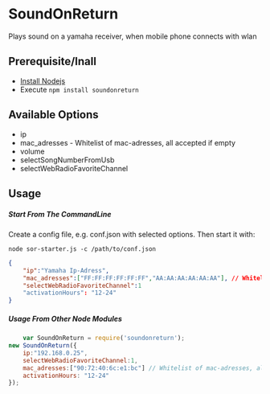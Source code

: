 SoundOnReturn
=============

Plays sound on a yamaha receiver, when mobile phone connects with wlan

## Prerequisite/Inall
- [Install Nodejs](http://nodejs.org/)
- Execute `npm install soundonreturn`

## Available Options

- ip 
- mac_adresses - Whitelist of mac-adresses, all accepted if empty
- volume
- selectSongNumberFromUsb
- selectWebRadioFavoriteChannel


## Usage
##### Start From The CommandLine

Create a config file, e.g. conf.json with selected options. Then start it with:
    
    node sor-starter.js -c /path/to/conf.json

```json
{
    "ip":"Yamaha Ip-Adress",
	"mac_adresses":["FF:FF:FF:FF:FF:FF","AA:AA:AA:AA:AA:AA"], // Whitelist of mac-adresses, all if empty
	"selectWebRadioFavoriteChannel":1
	"activationHours": "12-24"
}
```


  

##### Usage From Other Node Modules
```javascript
    var SoundOnReturn = require('soundonreturn');
new SoundOnReturn({
    ip:"192.168.0.25",
    selectWebRadioFavoriteChannel:1,
    mac_adresses:["90:72:40:6c:e1:bc"] // Whitelist of mac-adresses, all accepted if empty,
    activationHours: "12-24"
});
```
